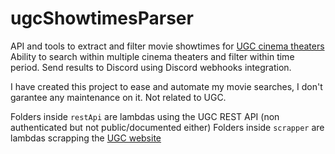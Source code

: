 # ugcShowtimesParser

API and tools to extract and filter movie showtimes for [UGC cinema theaters](https://www.ugc.fr)
Ability to search within multiple cinema theaters and filter within time period.
Send results to Discord using Discord webhooks integration.

I have created this project to ease and automate my movie searches, I don't garantee any maintenance on it.
Not related to UGC.

Folders inside `restApi` are lambdas using the UGC REST API (non authenticated but not public/documented either)
Folders inside `scrapper` are lambdas scrapping the [UGC website](https://www.ugc.fr)